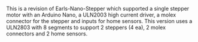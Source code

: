This is a revision of Earls-Nano-Stepper which supported a single stepper motor with an Arduino Nano, a ULN2003 high current driver, a molex connector
for the stepper and inputs for home sensors.  This version uses a ULN2803 with 8 segments to support 2 steppers (4 ea), 2 molex connectors and 2 home sensors.

